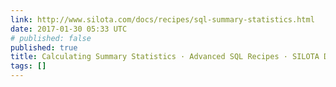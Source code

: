 ```yaml
---
link: http://www.silota.com/docs/recipes/sql-summary-statistics.html
date: 2017-01-30 05:33 UTC
# published: false
published: true
title: Calculating Summary Statistics · Advanced SQL Recipes · SILOTA Documentation
tags: []
---
```



